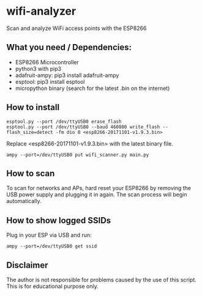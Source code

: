 # wifi-analyzer
Scan and analyze WiFi access points with the ESP8266

## What you need / Dependencies:
- ESP8266 Microcontroller
- python3 with pip3
- adafruit-ampy: pip3 install adafruit-ampy
- esptool: pip3 install esptool
- micropython binary (search for the latest .bin on the internet)

## How to install
~~~
esptool.py --port /dev/ttyUSB0 erase_flash
esptool.py --port /dev/ttyUSB0 --baud 460800 write_flash --flash_size=detect -fm dio 0 <esp8266-20171101-v1.9.3.bin>
~~~
Replace <esp8266-20171101-v1.9.3.bin> with the latest binary file.
~~~
ampy --port=/dev/ttyUSB0 put wifi_scanner.py main.py
~~~

## How to scan
To scan for networks and APs, hard reset your ESP8266 by removing the USB power supply and plugging it in again. The scan process will begin automatically.

## How to show logged SSIDs
Plug in your ESP via USB and run:
~~~
ampy --port=/dev/ttyUSB0 get ssid
~~~

## Disclaimer
The author is not responsible for problems caused by the use of this script. This is for educational purpose only.
